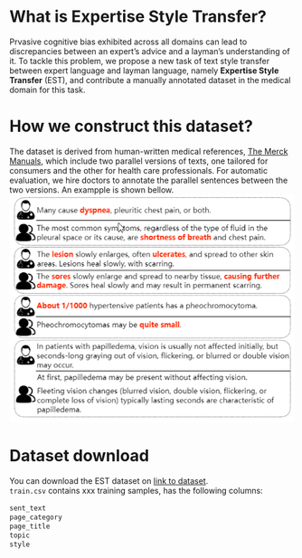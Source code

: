 # What is Expertise Style Transfer?
Prvasive cognitive bias exhibited across all domains can lead to discrepancies between an expert’s advice and a layman’s understanding of it. To tackle this problem, we propose a new task of text style transfer between expert language and layman language, namely **Expertise Style Transfer** (EST), and contribute a manually annotated dataset in the medical domain for this task.

# How we construct this dataset?
The dataset is derived from human-written medical references, [The Merck Manuals](https://www.msdmanuals.com/), which
include two parallel versions of texts, one tailored for consumers and the other for health care professionals. For automatic evaluation, we hire doctors to annotate the parallel sentences between the two versions. An exampple is shown bellow.
![data example](/data_example.png)

# Dataset download
You can download the EST dataset on [link to dataset](https://google.com).  
`train.csv` contains xxx training samples, has the following columns:
```
sent_text
page_category
page_title
topic
style
```
